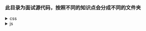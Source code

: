 ### 此目录为面试源代码，按照不同的知识点会分成不同的文件夹

<details>
<summary>css</summary>

* [布局](./css/layout)
    * [三栏布局](./css/layout/三栏布局.html)
</details>

<details>
<summary>js</summary>

* [数组方法](./js/array)
    * [reduce](./js/array/reduce.md)
</details>
